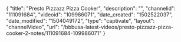 {
    "title": "Presto Pizzazz Pizza Cooker",
    "description": "",
    "channelid": "111091684",
    "videoid": "109986071",
    "date_created": "1502522037",
    "date_modified": "1504049172",
    "type": "captivate",
    "layout": "channelVideo",
    "url": "\/bbbusa-latest-videos\/presto-pizzazz-pizza-cooker-2-notes\/111091684-109986071"
}